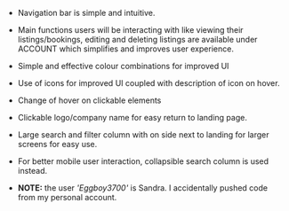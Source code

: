 - Navigation bar is simple and intuitive. 
- Main functions users will be interacting with like viewing their listings/bookings, editing and deleting listings are available under ACCOUNT which simplifies and improves user experience. 
- Simple and effective colour combinations for improved UI
- Use of icons for improved UI coupled with description of icon on hover.
- Change of hover on clickable elements
- Clickable logo/company name for easy return to landing page.
- Large search and filter column with on side next to landing for larger screens for easy use.
- For better mobile user interaction, collapsible search column is used instead.


- **NOTE:** the user _'Eggboy3700'_ is Sandra. I accidentally pushed code from my personal account.
